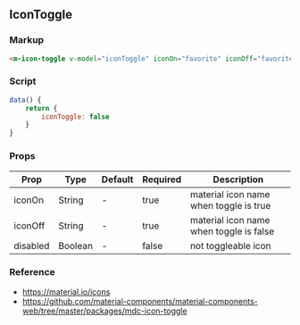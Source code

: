 ## IconToggle

### Markup

```html
<m-icon-toggle v-model="iconToggle" iconOn="favorite" iconOff="favorite_border" />
```

### Script 

```javascript
data() {
    return {
        iconToggle: false
    }
}
```

### Props

| Prop | Type | Default | Required | Description |
|------|------|---------|----------|-------------|
| iconOn | String | - | true | material icon name when toggle is true |
| iconOff | String | - | true | material icon name when toggle is false |
| disabled | Boolean | - | false | not toggleable icon |

### Reference

- https://material.io/icons
- https://github.com/material-components/material-components-web/tree/master/packages/mdc-icon-toggle